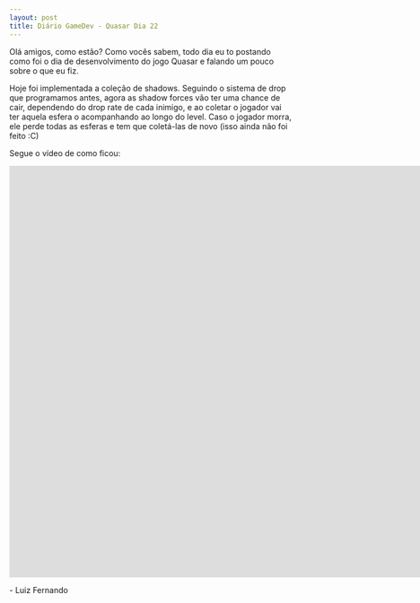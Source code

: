 ```yaml
---
layout: post
title: Diário GameDev - Quasar Dia 22
---
```


Olá amigos, como estão? Como vocês sabem, todo dia eu to postando como foi o dia de desenvolvimento do jogo Quasar e falando um pouco sobre o que eu fiz.

Hoje foi implementada a coleção de shadows. Seguindo o sistema de drop que programamos antes, agora as shadow forces vão ter uma chance de cair, dependendo do drop rate de cada inimigo, e ao coletar o jogador vai ter aquela esfera o acompanhando ao longo do level. Caso o jogador morra, ele perde todas as esferas e tem que coletá-las de novo (isso ainda não foi feito :C)

Segue o vídeo de como ficou:

<div class="videoWrapper">
  <iframe width="1663" height="734" src="https://www.youtube.com/embed/ZxPzaxdA0dM" frameborder="0" allow="autoplay; encrypted-media" allowfullscreen></iframe>
</div>

<p class= "message"> - Luiz Fernando </p>